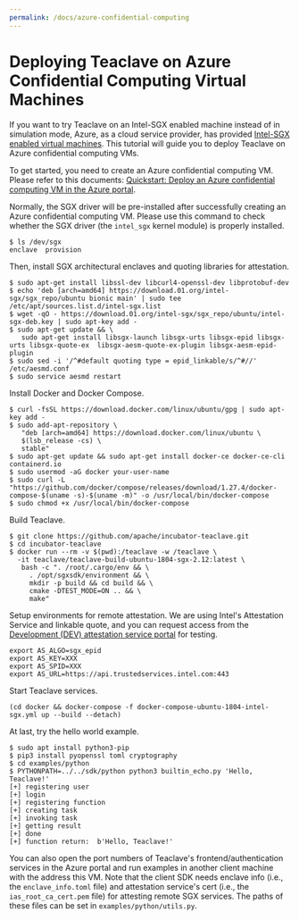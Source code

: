 ```yaml
---
permalink: /docs/azure-confidential-computing
---
```


# Deploying Teaclave on Azure Confidential Computing Virtual Machines

If you want to try Teaclave on an Intel-SGX enabled machine instead of in simulation mode,
Azure, as a cloud service provider, has provided [Intel-SGX enabled virtual machines](https://azure.microsoft.com/en-us/blog/dcsv2series-vm-now-generally-available-from-azure-confidential-computing/).
This tutorial will guide you to deploy Teaclave on Azure confidential computing VMs.

To get started, you need to create an Azure confidential computing VM. Please
refer to this documents: [Quickstart: Deploy an Azure confidential computing VM in the Azure portal](https://docs.microsoft.com/en-us/azure/confidential-computing/quick-create-portal).

Normally, the SGX driver will be pre-installed after successfully creating an
Azure confidential computing VM. Please use this command to check whether the
SGX driver (the `intel_sgx` kernel module) is properly installed.

```
$ ls /dev/sgx
enclave  provision
```

Then, install SGX architectural enclaves and quoting libraries for attestation.

```
$ sudo apt-get install libssl-dev libcurl4-openssl-dev libprotobuf-dev
$ echo 'deb [arch=amd64] https://download.01.org/intel-sgx/sgx_repo/ubuntu bionic main' | sudo tee /etc/apt/sources.list.d/intel-sgx.list
$ wget -qO - https://download.01.org/intel-sgx/sgx_repo/ubuntu/intel-sgx-deb.key | sudo apt-key add -
$ sudo apt-get update && \
   sudo apt-get install libsgx-launch libsgx-urts libsgx-epid libsgx-urts libsgx-quote-ex  libsgx-aesm-quote-ex-plugin libsgx-aesm-epid-plugin
$ sudo sed -i '/^#default quoting type = epid_linkable/s/^#//' /etc/aesmd.conf
$ sudo service aesmd restart
```

Install Docker and Docker Compose.

```
$ curl -fsSL https://download.docker.com/linux/ubuntu/gpg | sudo apt-key add -
$ sudo add-apt-repository \
   "deb [arch=amd64] https://download.docker.com/linux/ubuntu \
   $(lsb_release -cs) \
   stable"
$ sudo apt-get update && sudo apt-get install docker-ce docker-ce-cli containerd.io
$ sudo usermod -aG docker your-user-name
$ sudo curl -L "https://github.com/docker/compose/releases/download/1.27.4/docker-compose-$(uname -s)-$(uname -m)" -o /usr/local/bin/docker-compose
$ sudo chmod +x /usr/local/bin/docker-compose
```

Build Teaclave.

```
$ git clone https://github.com/apache/incubator-teaclave.git
$ cd incubator-teaclave
$ docker run --rm -v $(pwd):/teaclave -w /teaclave \
  -it teaclave/teaclave-build-ubuntu-1804-sgx-2.12:latest \
   bash -c ". /root/.cargo/env && \
     . /opt/sgxsdk/environment && \
     mkdir -p build && cd build && \
     cmake -DTEST_MODE=ON .. && \
     make"

```

Setup environments for remote attestation. We are using Intel's Attestation
Service and linkable quote, and you can request access from the
[Development (DEV) attestation service portal](https://api.portal.trustedservices.intel.com/EPID-attestation)
for testing.

```
export AS_ALGO=sgx_epid
export AS_KEY=XXX
export AS_SPID=XXX
export AS_URL=https://api.trustedservices.intel.com:443
```

Start Teaclave services.

```
(cd docker && docker-compose -f docker-compose-ubuntu-1804-intel-sgx.yml up --build --detach)
```

At last, try the hello world example.

```
$ sudo apt install python3-pip
$ pip3 install pyopenssl toml cryptography
$ cd examples/python
$ PYTHONPATH=../../sdk/python python3 builtin_echo.py 'Hello, Teaclave!'
[+] registering user
[+] login
[+] registering function
[+] creating task
[+] invoking task
[+] getting result
[+] done
[+] function return:  b'Hello, Teaclave!'
```

You can also open the port numbers of Teaclave's frontend/authentication
services in the Azure portal and run examples in another client machine with the
address this VM. Note that the client SDK needs enclave info (i.e., the
`enclave_info.toml` file) and attestation service's cert (i.e., the
`ias_root_ca_cert.pem` file) for attesting remote SGX services. The paths of
these files can be set in `examples/python/utils.py`.
